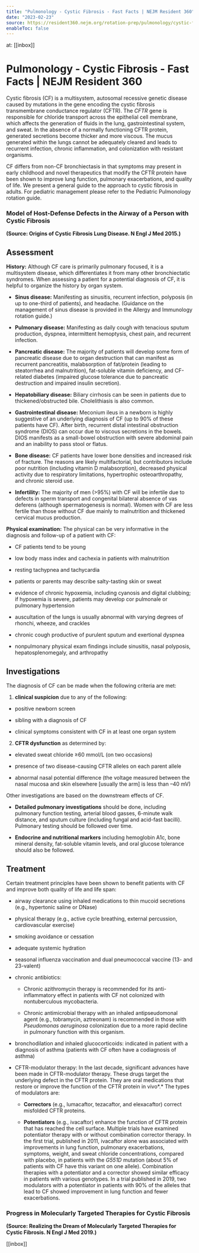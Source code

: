```yaml
---
title: "Pulmonology - Cystic Fibrosis - Fast Facts | NEJM Resident 360"
date: "2023-02-23"
source: https://resident360.nejm.org/rotation-prep/pulmonology/cystic-fibrosis/fast-facts
enableToc: false
---
```


at: [[inbox]]

# Pulmonology - Cystic Fibrosis - Fast Facts | NEJM Resident 360
Cystic fibrosis (CF) is a multisystem, autosomal recessive genetic disease caused by mutations in the gene encoding the cystic fibrosis transmembrane conductance regulator (CFTR). The *CFTR* gene is responsible for chloride transport across the epithelial cell membrane, which affects the generation of fluids in the lung, gastrointestinal system, and sweat. In the absence of a normally functioning CFTR protein, generated secretions become thicker and more viscous. The mucus generated within the lungs cannot be adequately cleared and leads to recurrent infection, chronic inflammation, and colonization with resistant organisms.

CF differs from non-CF bronchiectasis in that symptoms may present in early childhood and novel therapeutics that modify the CFTR protein have been shown to improve lung function, pulmonary exacerbations, and quality of life. We present a general guide to the approach to cystic fibrosis in adults. For pediatric management please refer to the Pediatric Pulmonology rotation guide.

### Model of Host-Defense Defects in the Airway of a Person with Cystic Fibrosis

  
**(Source: Origins of Cystic Fibrosis Lung Disease. N Engl J Med 2015.)**

## **Assessment**

**History:** Although CF care is primarily pulmonary focused, it is a multisystem disease, which differentiates it from many other bronchiectatic syndromes. When assessing a patient for a potential diagnosis of CF, it is helpful to organize the history by organ system.

*   **Sinus disease:** Manifesting as sinusitis, recurrent infection, polyposis (in up to one-third of patients), and headache. (Guidance on the management of sinus disease is provided in the Allergy and Immunology rotation guide.)
    
*   **Pulmonary disease:** Manifesting as daily cough with tenacious sputum production, dyspnea, intermittent hemoptysis, chest pain, and recurrent infection.
    
*   **Pancreatic disease:** The majority of patients will develop some form of pancreatic disease due to organ destruction that can manifest as recurrent pancreatitis, malabsorption of fat/protein (leading to steatorrhea and malnutrition), fat-soluble vitamin deficiency, and CF-related diabetes (impaired glucose tolerance due to pancreatic destruction and impaired insulin secretion).
    
*   **Hepatobiliary disease:** Biliary cirrhosis can be seen in patients due to thickened/obstructed bile. Cholelithiasis is also common.
    
*   **Gastrointestinal disease:** Meconium ileus in a newborn is highly suggestive of an underlying diagnosis of CF (up to 90% of these patients have CF). After birth, recurrent distal intestinal obstruction syndrome (DIOS) can occur due to viscous secretions in the bowels. DIOS manifests as a small-bowel obstruction with severe abdominal pain and an inability to pass stool or flatus.
    
*   **Bone disease:** CF patients have lower bone densities and increased risk of fracture. The reasons are likely multifactorial, but contributors include poor nutrition (including vitamin D malabsorption), decreased physical activity due to respiratory limitations, hypertrophic osteoarthropathy, and chronic steroid use.
    
*   **Infertility:** The majority of men (>95%) with CF will be infertile due to defects in sperm transport and congenital bilateral absence of vas deferens (although spermatogenesis is normal). Women with CF are less fertile than those without CF due mainly to malnutrition and thickened cervical mucus production.  
      
    

**Physical examination:** The physical can be very informative in the diagnosis and follow-up of a patient with CF:

*   CF patients tend to be young
    
*   low body mass index and cachexia in patients with malnutrition
    
*   resting tachypnea and tachycardia
    
*   patients or parents may describe salty-tasting skin or sweat
    
*   evidence of chronic hypoxemia, including cyanosis and digital clubbing; if hypoxemia is severe, patients may develop cor pulmonale or pulmonary hypertension
    
*   auscultation of the lungs is usually abnormal with varying degrees of rhonchi, wheeze, and crackles
    
*   chronic cough productive of purulent sputum and exertional dyspnea
    
*   nonpulmonary physical exam findings include sinusitis, nasal polyposis, hepatosplenomegaly, and arthropathy  
      
    

## **Investigations**

The diagnosis of CF can be made when the following criteria are met:

1. **clinical suspicion** due to any of the following:

*   positive newborn screen
    
*   sibling with a diagnosis of CF
    
*   clinical symptoms consistent with CF in at least one organ system  
      
    

2. **CFTR dysfunction** as determined by:

*   elevated sweat chloride ≥60 mmol/L (on two occasions)
    
*   presence of two disease-causing CFTR alleles on each parent allele
    
*   abnormal nasal potential difference (the voltage measured between the nasal mucosa and skin elsewhere [usually the arm] is less than –40 mV)  
      
    

Other investigations are based on the downstream effects of CF.

*   **Detailed pulmonary investigations** should be done, including pulmonary function testing, arterial blood gasses, 6-minute walk distance, and sputum culture (including fungal and acid-fast bacilli). Pulmonary testing should be followed over time.
    
*   **Endocrine and nutritional markers** including hemoglobin A1c, bone mineral density, fat-soluble vitamin levels, and oral glucose tolerance should also be followed.  
      
    

## **Treatment**

Certain treatment principles have been shown to benefit patients with CF and improve both quality of life and life span:

*   airway clearance using inhaled medications to thin mucoid secretions (e.g., hypertonic saline or DNase)
    
*   physical therapy (e.g., active cycle breathing, external percussion, cardiovascular exercise)
    
*   smoking avoidance or cessation
    
*   adequate systemic hydration
    
*   seasonal influenza vaccination and dual pneumococcal vaccine (13- and 23-valent)
    
*   chronic antibiotics:
    
    *   Chronic azithromycin therapy is recommended for its anti-inflammatory effect in patients with CF not colonized with nontuberculous mycobacteria.
        
    *   Chronic antimicrobial therapy with an inhaled antipseudomonal agent (e.g., tobramycin, aztreonam) is recommended in those with *Pseudomonas aeruginosa* colonization due to a more rapid decline in pulmonary function with this organism.
        
*   bronchodilation and inhaled glucocorticoids: indicated in patient with a diagnosis of asthma (patients with CF often have a codiagnosis of asthma)
    
*   CFTR-modulator therapy: In the last decade, significant advances have been made in CFTR-modulator therapy. These drugs target the underlying defect in the CFTR protein. They are oral medications that restore or improve the function of the CFTR protein in vivo*.* The types of modulators are:
    
    *   **Correctors** (e.g., lumacaftor, tezacaftor, and elexacaftor) correct misfolded CFTR proteins.
        
    *   **Potentiators** (e.g., ivacaftor) enhance the function of CFTR protein that has reached the cell surface. Multiple trials have examined potentiator therapy with or without combination corrector therapy. In the first trial, published in 2011, ivacaftor alone was associated with improvements in lung function, pulmonary exacerbations, symptoms, weight, and sweat chloride concentrations, compared with placebo, in patients with the *G551D* mutation (about 5% of patients with CF have this variant on one allele). Combination therapies with a potentiator and a corrector showed similar efficacy in patients with various genotypes. In a trial published in 2019, two modulators with a potentiator in patients with 90% of the alleles that lead to CF showed improvement in lung function and fewer exacerbations.  
          
        

### Progress in Molecularly Targeted Therapies for Cystic Fibrosis

  
**(Source: Realizing the Dream of Molecularly Targeted Therapies for Cystic Fibrosis. N Engl J Med 2019.)**

[[inbox]]